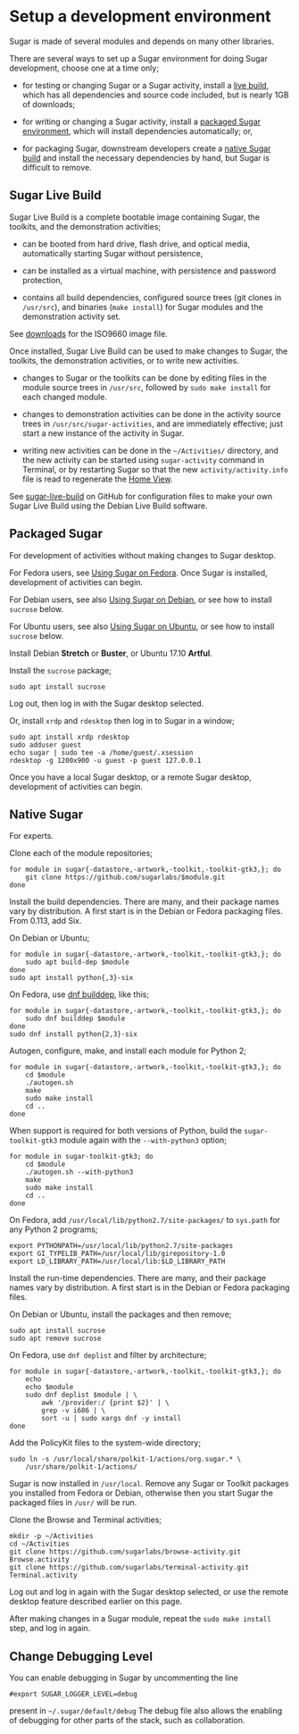 Setup a development environment
===============================

Sugar is made of several modules and depends on many other libraries.

There are several ways to set up a Sugar environment for doing Sugar development, choose one at a time only;

-   for testing or changing Sugar or a Sugar activity, install a [live build](#sugar-live-build), which has all dependencies and source code included, but is nearly 1GB of downloads;

-   for writing or changing a Sugar activity, install a [packaged Sugar environment](#packaged-sugar), which will install dependencies automatically; or,

-   for packaging Sugar, downstream developers create a [native Sugar build](#native-sugar) and install the necessary dependencies by hand, but Sugar is difficult to remove.

Sugar Live Build
----------------

Sugar Live Build is a complete bootable image containing Sugar, the toolkits, and the demonstration activities;

-   can be booted from hard drive, flash drive, and optical media, automatically starting Sugar without persistence,

-   can be installed as a virtual machine, with persistence and password protection,

-   contains all build dependencies, configured source trees (git clones in `/usr/src`), and binaries (`make install`) for Sugar modules and the demonstration activity set.

See [downloads](http://people.sugarlabs.org/~quozl/sugar-live-build/) for the ISO9660 image file.

Once installed, Sugar Live Build can be used to make changes to Sugar, the toolkits, the demonstration activities, or to write new activities.

-   changes to Sugar or the toolkits can be done by editing files in the module source trees in `/usr/src`, followed by `sudo make install` for each changed module.

-   changes to demonstration activities can be done in the activity source trees in `/usr/src/sugar-activities`, and are immediately effective; just start a new instance of the activity in Sugar.

-   writing new activities can be done in the `~/Activities/` directory, and the new activity can be started using `sugar-activity` command in Terminal, or by restarting Sugar so that the new `activity/activity.info` file is read to regenerate the [Home View](https://help.sugarlabs.org/en/home_view.html).

See [sugar-live-build](https://github.com/sugarlabs/sugar-live-build) on GitHub for configuration files to make your own Sugar Live Build using the Debian Live Build software.

Packaged Sugar
--------------

For development of activities without making changes to Sugar desktop.

For Fedora users, see [Using Sugar on Fedora](fedora.md). Once Sugar is installed, development of activities can begin.

For Debian users, see also [Using Sugar on Debian](debian.md), or see how to install `sucrose` below.

For Ubuntu users, see also [Using Sugar on Ubuntu](ubuntu.md), or see how to install `sucrose` below.

Install Debian **Stretch** or **Buster**, or Ubuntu 17.10 **Artful**.

Install the `sucrose` package;

    sudo apt install sucrose

Log out, then log in with the Sugar desktop selected.

Or, install `xrdp` and `rdesktop` then log in to Sugar in a window;

    sudo apt install xrdp rdesktop
    sudo adduser guest
    echo sugar | sudo tee -a /home/guest/.xsession
    rdesktop -g 1200x900 -u guest -p guest 127.0.0.1

Once you have a local Sugar desktop, or a remote Sugar desktop, development of activities can begin.

Native Sugar
------------

For experts.

Clone each of the module repositories;

    for module in sugar{-datastore,-artwork,-toolkit,-toolkit-gtk3,}; do
        git clone https://github.com/sugarlabs/$module.git
    done

Install the build dependencies. There are many, and their package
names vary by distribution. A first start is in the Debian or Fedora
packaging files. From 0.113, add Six.

On Debian or Ubuntu;

    for module in sugar{-datastore,-artwork,-toolkit,-toolkit-gtk3,}; do
        sudo apt build-dep $module
    done
    sudo apt install python{,3}-six

On Fedora, use [dnf builddep](http://dnf-plugins-core.readthedocs.io/en/latest/builddep.html), like this;

    for module in sugar{-datastore,-artwork,-toolkit,-toolkit-gtk3,}; do
        sudo dnf builddep $module
    done
    sudo dnf install python{2,3}-six

Autogen, configure, make, and install each module for Python 2;

    for module in sugar{-datastore,-artwork,-toolkit,-toolkit-gtk3,}; do
        cd $module
        ./autogen.sh
        make
        sudo make install
        cd ..
    done

When support is required for both versions of Python, build the `sugar-toolkit-gtk3` module again with the `--with-python3` option;

    for module in sugar-toolkit-gtk3; do
        cd $module
        ./autogen.sh --with-python3
        make
        sudo make install
        cd ..
    done

On Fedora, add `/usr/local/lib/python2.7/site-packages/` to `sys.path` for any Python 2 programs;

    export PYTHONPATH=/usr/local/lib/python2.7/site-packages
    export GI_TYPELIB_PATH=/usr/local/lib/girepository-1.0
    export LD_LIBRARY_PATH=/usr/local/lib:$LD_LIBRARY_PATH

Install the run-time dependencies. There are many, and their package
names vary by distribution. A first start is in the Debian or Fedora
packaging files.

On Debian or Ubuntu, install the packages and then remove;

    sudo apt install sucrose
    sudo apt remove sucrose

On Fedora, use `dnf deplist` and filter by architecture;

    for module in sugar{-datastore,-artwork,-toolkit,-toolkit-gtk3,}; do
        echo
        echo $module
        sudo dnf deplist $module | \
            awk '/provider:/ {print $2}' | \
            grep -v i686 | \
            sort -u | sudo xargs dnf -y install
    done

Add the PolicyKit files to the system-wide directory;

    sudo ln -s /usr/local/share/polkit-1/actions/org.sugar.* \
        /usr/share/polkit-1/actions/

Sugar is now installed in `/usr/local`.  Remove any Sugar or Toolkit packages you installed from Fedora or Debian, otherwise then you start Sugar the packaged files in `/usr/` will be run.

Clone the Browse and Terminal activities;

    mkdir -p ~/Activities
    cd ~/Activities
    git clone https://github.com/sugarlabs/browse-activity.git Browse.activity
    git clone https://github.com/sugarlabs/terminal-activity.git Terminal.activity

Log out and log in again with the Sugar desktop selected, or use the remote desktop feature described earlier on this page.

After making changes in a Sugar module, repeat the `sudo make install` step, and log in again.


Change Debugging Level
--------------------

You can enable debugging in Sugar by uncommenting the line
```shell
#export SUGAR_LOGGER_LEVEL=debug
```
present in  `~/.sugar/default/debug`
The debug file also allows the enabling of debugging for other parts of the stack, such as collaboration.
